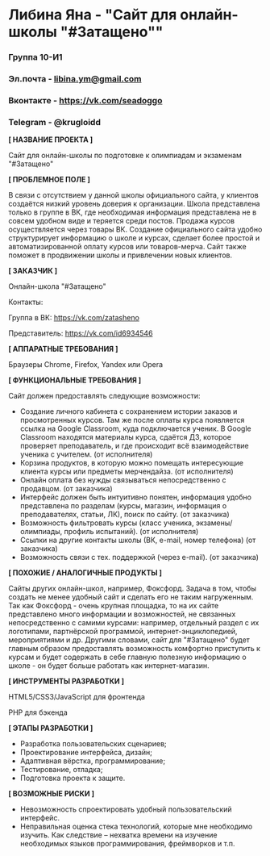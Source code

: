# Либина Яна - "Сайт для онлайн-школы "#Затащено""

### Группа 10-И1
### Эл.почта - libina.ym@gmail.com
### Вконтакте - https://vk.com/seadoggo
### Telegram - @krugloidd

**[ НАЗВАНИЕ ПРОЕКТА ]**

Сайт для онлайн-школы по подготовке к олимпиадам и экзаменам "#Затащено"

**[ ПРОБЛЕМНОЕ ПОЛЕ ]**
 
В связи с отсутствием у данной школы официального сайта, у клиентов создаётся низкий уровень доверия к организации. Школа представлена только в группе в ВК, где необходимая информация представлена не в совсем удобном виде и теряется среди постов. Продажа курсов осуществляется через товары ВК. Создание официального сайта удобно структурирует информацию о школе и курсах, сделает более простой и автоматизированной оплату курсов или товаров-мерча. Сайт также поможет в продвижении школы и привлечении новых клиентов.
 

**[ ЗАКАЗЧИК ]**

Онлайн-школа "#Затащено"

Контакты: 

Группа в ВК: https://vk.com/zatasheno

Представитель: https://vk.com/id6934546


**[ АППАРАТНЫЕ ТРЕБОВАНИЯ ]** 

Браузеры Chrome, Firefox, Yandex или Opera

**[ ФУНКЦИОНАЛЬНЫЕ ТРЕБОВАНИЯ ]**

Сайт должен предоставлять следующие возможности:
* Создание личного кабинета с сохранением истории заказов и просмотренных курсов. Там же после оплаты курса появляется ссылка на Google Classroom, куда подключается ученик. В Google Classroom находятся материалы курса, сдаётся ДЗ, которое проверяет преподаватель, и где происходит всё взаимодействие ученика с учителем. (от исполнителя)
* Корзина продуктов, в которую можно помещать интересующие клиента курсы или предметы мерчендайза. (от исполнителя)
* Онлайн оплата без нужды связываться непосредственно с продавцом. (от заказчика)
* Интерфейс должен быть интуитивно понятен, информация удобно представлена по разделам (курсы, магазин, информация о преподавателях, статьи, ЛК), поиск по сайту. (от заказчика)
* Возможность фильтровать курсы (класс ученика, экзамены/олимпиады, профиль испытаний). (от исполнителя)
* Ссылки на другие контакты школы (ВК, e-mail, номер телефона) (от заказчика)
* Возможность связи с тех. поддержкой (через e-mail). (от заказчика)

**[ ПОХОЖИЕ / АНАЛОГИЧНЫЕ ПРОДУКТЫ ]**

Сайты других онлайн-школ, например, Фоксфорд. Задача в том, чтобы создать не менее удобный сайт и сделать его не таким нагруженным. Так как Фоксфорд - очень крупная площадка, то на их сайте представлено много информации и возможностей, не связанных непосредственно с самими курсами: например, отдельный раздел с их логотипами, партнёрской программой, интернет-энциклопедией, мероприятиями и др. Другими словами, сайт для "#Затащено" будет главным образом предоставлять возможность комфортно приступить к курсам и будет содержать в себе главную полезную информацию о школе - он будет больше работать как интернет-магазин.

**[ ИНСТРУМЕНТЫ РАЗРАБОТКИ ]**

HTML5/CSS3/JavaScript для фронтенда

PHP для бэкенда

**[ ЭТАПЫ РАЗРАБОТКИ ]**

*	Разработка пользовательских сценариев;
*	Проектирование интерфейса, дизайн;
* Адаптивная вёрстка, программирование;
*	Тестирование, отладка;
*	Подготовка проекта к защите.


**[ ВОЗМОЖНЫЕ РИСКИ ]**

*	Невозможность спроектировать удобный пользовательский интерфейс.
*	Неправильная оценка стека технологий, которые мне необходимо изучить. Как следствие – нехватка времени на изучение необходимых языков программирования, фреймворков и т.п.
